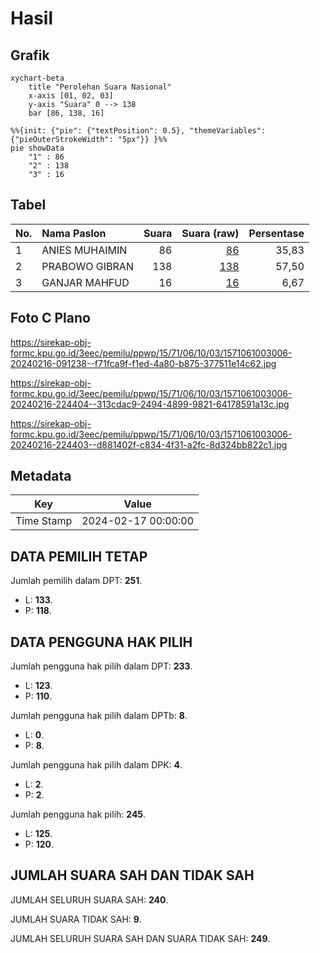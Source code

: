 # Hasil

## Grafik

```mermaid
xychart-beta
    title "Perolehan Suara Nasional"
    x-axis [01, 02, 03]
    y-axis "Suara" 0 --> 138
    bar [86, 138, 16]
```

```mermaid
%%{init: {"pie": {"textPosition": 0.5}, "themeVariables": {"pieOuterStrokeWidth": "5px"}} }%%
pie showData
    "1" : 86
    "2" : 138
    "3" : 16
```

## Tabel

| No. | Nama Paslon    | Suara | Suara (raw) | Persentase |
|:--- |:-------------- | -----:| -----------:| ----------:|
| 1   | ANIES MUHAIMIN | 86    | [86][p-1]   | 35,83      |
| 2   | PRABOWO GIBRAN | 138   | [138][p-2]  | 57,50      |
| 3   | GANJAR MAHFUD  | 16    | [16][p-3]   | 6,67       |


[p-1]: https://github.com/gigit-pemilu/pemilu-2024/blob/main/pilpres/hitung-suara/sub/15-jambi/sub/71-kota-jambi/sub/06-danau-teluk/sub/1003-olak-kemang/sub/006-tps/sub/paslon-1.txt
[p-2]: https://github.com/gigit-pemilu/pemilu-2024/blob/main/pilpres/hitung-suara/sub/15-jambi/sub/71-kota-jambi/sub/06-danau-teluk/sub/1003-olak-kemang/sub/006-tps/sub/paslon-2.txt
[p-3]: https://github.com/gigit-pemilu/pemilu-2024/blob/main/pilpres/hitung-suara/sub/15-jambi/sub/71-kota-jambi/sub/06-danau-teluk/sub/1003-olak-kemang/sub/006-tps/sub/paslon-3.txt

## Foto C Plano

https://sirekap-obj-formc.kpu.go.id/3eec/pemilu/ppwp/15/71/06/10/03/1571061003006-20240216-091238--f71fca9f-f1ed-4a80-b875-377511e14c62.jpg

https://sirekap-obj-formc.kpu.go.id/3eec/pemilu/ppwp/15/71/06/10/03/1571061003006-20240216-224404--313cdac9-2494-4899-9821-64178591a13c.jpg

https://sirekap-obj-formc.kpu.go.id/3eec/pemilu/ppwp/15/71/06/10/03/1571061003006-20240216-224403--d881402f-c834-4f31-a2fc-8d324bb822c1.jpg


## Metadata

| Key        | Value               |
| ---------- | ------------------- |
| Time Stamp | 2024-02-17 00:00:00 |


## DATA PEMILIH TETAP

Jumlah pemilih dalam DPT: **251**.
 * L: **133**.
 * P: **118**.

## DATA PENGGUNA HAK PILIH

Jumlah pengguna hak pilih dalam DPT: **233**.
 * L: **123**.
 * P: **110**.

Jumlah pengguna hak pilih dalam DPTb: **8**.
 * L: **0**.
 * P: **8**.

Jumlah pengguna hak pilih dalam DPK: **4**.
 * L: **2**.
 * P: **2**.

Jumlah pengguna hak pilih: **245**.
 * L: **125**.
 * P: **120**.

## JUMLAH SUARA SAH DAN TIDAK SAH

JUMLAH SELURUH SUARA SAH: **240**.

JUMLAH SUARA TIDAK SAH: **9**.

JUMLAH SELURUH SUARA SAH DAN SUARA TIDAK SAH: **249**.



